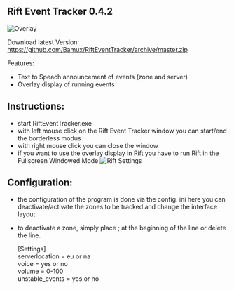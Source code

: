 ## Rift Event Tracker 0.4.2
![Overlay](https://cdn.discordapp.com/attachments/374932500910309379/422081814950313984/unknown.png)

Download latest Version: https://github.com/Bamux/RiftEventTracker/archive/master.zip

Features:
- Text to Speach announcement of events (zone and server)
- Overlay display of running events

## Instructions:
- start RiftEventTracker.exe
- with left mouse click on the Rift Event Tracker window you can start/end the borderless modus
- with right mouse click you can close the window
- if you want to use the overlay display in Rift you have to run Rift in the Fullscreen Windowed Mode
![Rift Settings](https://cdn.discordapp.com/attachments/374932500910309379/422085099841126400/unknown.png)

## Configuration:
- the configuration of the program is done via the config. ini here you can deactivate/activate the zones to be tracked and change the interface layout
- to deactivate a zone, simply place ; at the beginning of the line or delete the line.

  [Settings]<br>
  serverlocation = eu or na<br>
  voice = yes or no<br>
  volume = 0-100<br>
  unstable_events = yes or no<br>
